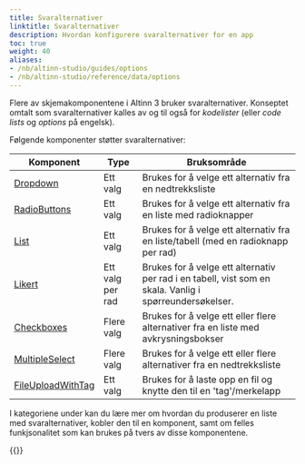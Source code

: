 ```yaml
---
title: Svaralternativer
linktitle: Svaralternativer
description: Hvordan konfigurere svaralternativer for en app
toc: true
weight: 40
aliases:
- /nb/altinn-studio/guides/options
- /nb/altinn-studio/reference/data/options
---
```


Flere av skjemakomponentene i Altinn 3 bruker svaralternativer. Konseptet omtalt som svaralternativer kalles av og til også for _kodelister_ (eller _code lists_ og _options_ på engelsk).

Følgende komponenter støtter svaralternativer:

| Komponent                                                               | Type             | Bruksområde                                                                                             |
|-------------------------------------------------------------------------|------------------|---------------------------------------------------------------------------------------------------------|
| [Dropdown](../../../reference/ux/components/dropdown)                   | Ett valg         | Brukes for å velge ett alternativ fra en nedtrekksliste                                                 |
| [RadioButtons](../../../reference/ux/components/radiobuttons)           | Ett valg         | Brukes for å velge ett alternativ fra en liste med radioknapper                                         |
| [List](../../../reference/ux/components/listcomponent)                  | Ett valg         | Brukes for å velge ett alternativ fra en liste/tabell (med en radioknapp per rad)                       |
| [Likert](../../../reference/ux/components/likert)                       | Ett valg per rad | Brukes for å velge ett alternativ per rad i en tabell, vist som en skala. Vanlig i spørreundersøkelser. |
| [Checkboxes](../../../reference/ux/components/checkboxes)               | Flere valg       | Brukes for å velge ett eller flere alternativer fra en liste med avkrysningsbokser                      |
| [MultipleSelect](../../../reference/ux/components/multipleselect)       | Flere valg       | Brukes for å velge ett eller flere alternativer fra en nedtrekksliste                                   |
| [FileUploadWithTag](../../../reference/ux/components/fileuploadwithtag) | Ett valg         | Brukes for å laste opp en fil og knytte den til en 'tag'/merkelapp                                      |

I kategoriene under kan du lære mer om hvordan du produserer en liste med svaralternativer, kobler den til en komponent, samt om felles funkjsonalitet som kan brukes på tvers av disse komponentene.

{{<children />}}
